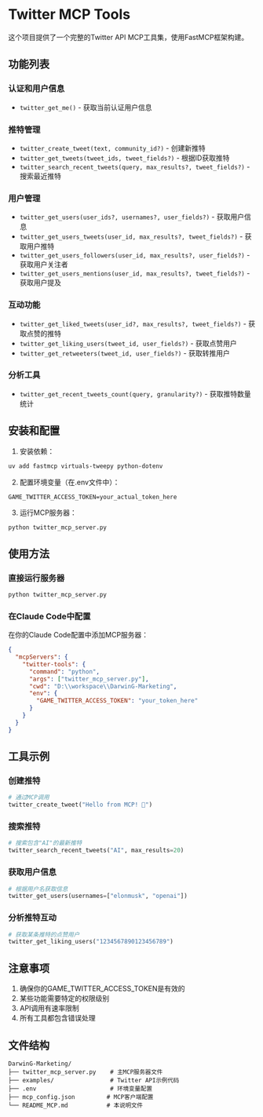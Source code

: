 # Twitter MCP Tools

这个项目提供了一个完整的Twitter API MCP工具集，使用FastMCP框架构建。

## 功能列表

### 认证和用户信息
- `twitter_get_me()` - 获取当前认证用户信息

### 推特管理
- `twitter_create_tweet(text, community_id?)` - 创建新推特
- `twitter_get_tweets(tweet_ids, tweet_fields?)` - 根据ID获取推特
- `twitter_search_recent_tweets(query, max_results?, tweet_fields?)` - 搜索最近推特

### 用户管理
- `twitter_get_users(user_ids?, usernames?, user_fields?)` - 获取用户信息
- `twitter_get_users_tweets(user_id, max_results?, tweet_fields?)` - 获取用户推特
- `twitter_get_users_followers(user_id, max_results?, user_fields?)` - 获取用户关注者
- `twitter_get_users_mentions(user_id, max_results?, tweet_fields?)` - 获取用户提及

### 互动功能
- `twitter_get_liked_tweets(user_id?, max_results?, tweet_fields?)` - 获取点赞的推特
- `twitter_get_liking_users(tweet_id, user_fields?)` - 获取点赞用户
- `twitter_get_retweeters(tweet_id, user_fields?)` - 获取转推用户

### 分析工具
- `twitter_get_recent_tweets_count(query, granularity?)` - 获取推特数量统计

## 安装和配置

1. 安装依赖：
```bash
uv add fastmcp virtuals-tweepy python-dotenv
```

2. 配置环境变量（在.env文件中）：
```
GAME_TWITTER_ACCESS_TOKEN=your_actual_token_here
```

3. 运行MCP服务器：
```bash
python twitter_mcp_server.py
```

## 使用方法

### 直接运行服务器
```bash
python twitter_mcp_server.py
```

### 在Claude Code中配置
在你的Claude Code配置中添加MCP服务器：

```json
{
  "mcpServers": {
    "twitter-tools": {
      "command": "python",
      "args": ["twitter_mcp_server.py"],
      "cwd": "D:\\workspace\\DarwinG-Marketing",
      "env": {
        "GAME_TWITTER_ACCESS_TOKEN": "your_token_here"
      }
    }
  }
}
```

## 工具示例

### 创建推特
```python
# 通过MCP调用
twitter_create_tweet("Hello from MCP! 🚀")
```

### 搜索推特
```python
# 搜索包含"AI"的最新推特
twitter_search_recent_tweets("AI", max_results=20)
```

### 获取用户信息
```python
# 根据用户名获取信息
twitter_get_users(usernames=["elonmusk", "openai"])
```

### 分析推特互动
```python
# 获取某条推特的点赞用户
twitter_get_liking_users("1234567890123456789")
```

## 注意事项

1. 确保你的GAME_TWITTER_ACCESS_TOKEN是有效的
2. 某些功能需要特定的权限级别
3. API调用有速率限制
4. 所有工具都包含错误处理

## 文件结构

```
DarwinG-Marketing/
├── twitter_mcp_server.py    # 主MCP服务器文件
├── examples/                # Twitter API示例代码
├── .env                     # 环境变量配置
├── mcp_config.json         # MCP客户端配置
└── README_MCP.md           # 本说明文件
```